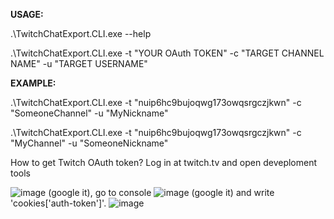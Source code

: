 **USAGE:**

.\TwitchChatExport.CLI.exe --help

.\TwitchChatExport.CLI.exe -t "YOUR OAuth TOKEN" -c "TARGET CHANNEL NAME" -u "TARGET USERNAME"

**EXAMPLE:**

.\TwitchChatExport.CLI.exe -t "nuip6hc9bujoqwg173owqsrgczjkwn" -c "SomeoneChannel" -u "MyNickname"

.\TwitchChatExport.CLI.exe -t "nuip6hc9bujoqwg173owqsrgczjkwn" -c "MyChannel" -u "SomeoneNickname"



How to get Twitch OAuth token? Log in at twitch.tv and open deveploment tools
                     
![image](https://user-images.githubusercontent.com/31783623/224462932-937552f9-58ae-4643-97a1-721f630c4f4a.png)
(google it), go to console 
![image](https://user-images.githubusercontent.com/31783623/224462954-2370b749-6046-423b-9956-3bb0cb8573d0.png)
(google it) and write 'cookies['auth-token']'.
![image](https://user-images.githubusercontent.com/31783623/224490290-8f8e32db-be30-4d5a-9d72-2d561205b8fd.png)
